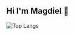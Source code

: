 ## Hi I'm Magdiel 👋

![Top Langs](https://github-readme-stats.vercel.app/api/top-langs/?username=Magdielian-code&langs_count=8)
<!--
**Magdielian-code/Magdielian-code** is a ✨ _special_ ✨ repository because its `README.md` (this file) appears on your GitHub profile.

Here are some ideas to get you started:

- 🔭 I’m currently working on ...
- 🌱 I’m currently learning ...
- 👯 I’m looking to collaborate on ...
- 🤔 I’m looking for help with ...
- 💬 Ask me about ...
- 📫 How to reach me: ...
- 😄 Pronouns: ...
- ⚡ Fun fact: ...
-->
